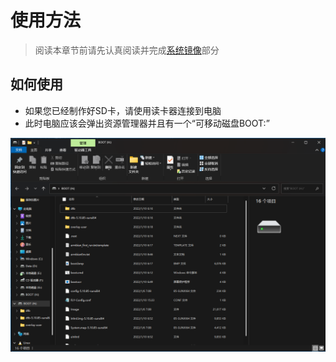 # 使用方法

> 阅读本章节前请先认真阅读并完成[系统镜像](/introduction/system.md)部分

## 如何使用

* 如果您已经制作好SD卡，请使用读卡器连接到电脑
* 此时电脑应该会弹出资源管理器并且有一个“可移动磁盘BOOT:”
  
![BOOT](../images/fly_config/boots.png ":no-zoom")
